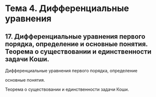 # Тема 4. Дифференциальные уравнения

## 17. Дифференциальные уравнения первого порядка, определение и основные понятия. Теорема о существовании и единственности задачи Коши.

Дифференциальные уравнения первого порядка, определение

основные понятия.

Теорема о существовании и единственности задачи Коши.